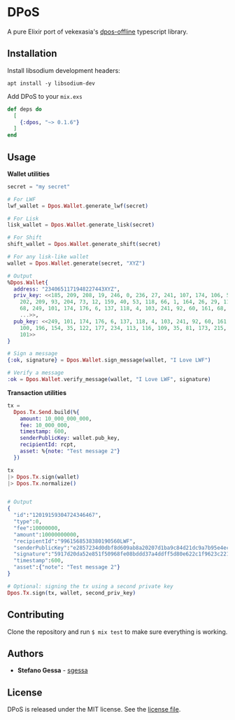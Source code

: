 # DPoS

A pure Elixir port of vekexasia's [dpos-offline](https://www.npmjs.com/package/dpos-offline) typescript library.

## Installation

Install libsodium development headers:

`apt install -y libsodium-dev`

Add DPoS to your `mix.exs`

```elixir
def deps do
  [
    {:dpos, "~> 0.1.6"}
  ]
end
```

## Usage

**Wallet utilities**

```elixir
secret = "my secret"

# For LWF
lwf_wallet = Dpos.Wallet.generate_lwf(secret)

# For Lisk
lisk_wallet = Dpos.Wallet.generate_lisk(secret)

# For Shift
shift_wallet = Dpos.Wallet.generate_shift(secret)

# For any lisk-like wallet
wallet = Dpos.Wallet.generate(secret, "XYZ")

# Output
%Dpos.Wallet{
  address: "2340651171948227443XYZ",
  priv_key: <<185, 209, 208, 19, 246, 0, 236, 27, 241, 107, 174, 106, 54, 52,
    202, 209, 93, 204, 73, 12, 159, 40, 53, 118, 66, 1, 164, 26, 29, 112, 222,
    68, 249, 101, 174, 176, 6, 137, 118, 4, 103, 241, 92, 60, 161, 68, 190, 100,
    ...>>,
  pub_key: <<249, 101, 174, 176, 6, 137, 118, 4, 103, 241, 92, 60, 161, 68, 190,
    100, 196, 154, 35, 122, 177, 234, 113, 116, 109, 35, 81, 173, 215, 138, 11,
    101>>
}

# Sign a message
{:ok, signature} = Dpos.Wallet.sign_message(wallet, "I Love LWF")

# Verify a message
:ok = Dpos.Wallet.verify_message(wallet, "I Love LWF", signature)
```

**Transaction utilities**

```elixir
tx =
  Dpos.Tx.Send.build(%{
    amount: 10_000_000_000,
    fee: 10_000_000,
    timestamp: 600,
    senderPublicKey: wallet.pub_key,
    recipientId: rcpt,
    asset: %{note: "Test message 2"}
  })

tx
|> Dpos.Tx.sign(wallet)
|> Dpos.Tx.normalize()


# Output
{
  "id":"12019159304724346467",
  "type":0,
  "fee":10000000,
  "amount":10000000000,
  "recipientId":"9961568538380190560LWF",
  "senderPublicKey":"e2857234d0dbf8d609ab8a20207d1ba9c84d21dc9a7b95e4ecd717e0369a744b",
  "signature":"5917d20da52e851f50968fe08bddd37a4ddff5d80e622c1f9623c2210c8eb24876dc5fae80aa39bb84872670da175aa9b0a20b0f2c865752912e4204caccdc0e",
  "timestamp":600,
  "asset":{"note": "Test message 2"}
}

# Optional: signing the tx using a second private key
Dpos.Tx.sign(tx, wallet, second_priv_key)
```

## Contributing

Clone the repository and run `$ mix test` to make sure everything is working.

## Authors

* **Stefano Gessa** - [sgessa](https://github.com/sgessa)

## License

DPoS is released under the MIT license. See the [license file](LICENSE.txt).
